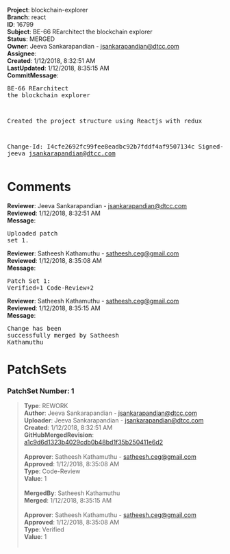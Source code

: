 <strong>Project</strong>: blockchain-explorer<br><strong>Branch</strong>: react<br><strong>ID</strong>: 16799<br><strong>Subject</strong>: BE-66 REarchitect the blockchain explorer<br><strong>Status</strong>: MERGED<br><strong>Owner</strong>: Jeeva Sankarapandian - jsankarapandian@dtcc.com<br><strong>Assignee</strong>:<br><strong>Created</strong>: 1/12/2018, 8:32:51 AM<br><strong>LastUpdated</strong>: 1/12/2018, 8:35:15 AM<br><strong>CommitMessage</strong>:<br><pre>BE-66 REarchitect the blockchain explorer

Created the project structure using Reactjs with redux

Change-Id: I4cfe2692fc99fee8eadbc92b7fddf4af9507134c
Signed-off-by: jeeva <jsankarapandian@dtcc.com>
</pre><h1>Comments</h1><strong>Reviewer</strong>: Jeeva Sankarapandian - jsankarapandian@dtcc.com<br><strong>Reviewed</strong>: 1/12/2018, 8:32:51 AM<br><strong>Message</strong>: <pre>Uploaded patch set 1.</pre><strong>Reviewer</strong>: Satheesh Kathamuthu - satheesh.ceg@gmail.com<br><strong>Reviewed</strong>: 1/12/2018, 8:35:08 AM<br><strong>Message</strong>: <pre>Patch Set 1: Verified+1 Code-Review+2</pre><strong>Reviewer</strong>: Satheesh Kathamuthu - satheesh.ceg@gmail.com<br><strong>Reviewed</strong>: 1/12/2018, 8:35:15 AM<br><strong>Message</strong>: <pre>Change has been successfully merged by Satheesh Kathamuthu</pre><h1>PatchSets</h1><h3>PatchSet Number: 1</h3><blockquote><strong>Type</strong>: REWORK<br><strong>Author</strong>: Jeeva Sankarapandian - jsankarapandian@dtcc.com<br><strong>Uploader</strong>: Jeeva Sankarapandian - jsankarapandian@dtcc.com<br><strong>Created</strong>: 1/12/2018, 8:32:51 AM<br><strong>GitHubMergedRevision</strong>: [a1c9d6d1323b4029cdb0b48bd1f35b250411e6d2](https://github.com/hyperledger/blockchain-explorer/commit/a1c9d6d1323b4029cdb0b48bd1f35b250411e6d2)<br><br><strong>Approver</strong>: Satheesh Kathamuthu - satheesh.ceg@gmail.com<br><strong>Approved</strong>: 1/12/2018, 8:35:08 AM<br><strong>Type</strong>: Code-Review<br><strong>Value</strong>: 1<br><br><strong>MergedBy</strong>: Satheesh Kathamuthu<br><strong>Merged</strong>: 1/12/2018, 8:35:15 AM<br><br><strong>Approver</strong>: Satheesh Kathamuthu - satheesh.ceg@gmail.com<br><strong>Approved</strong>: 1/12/2018, 8:35:08 AM<br><strong>Type</strong>: Verified<br><strong>Value</strong>: 1<br><br></blockquote>